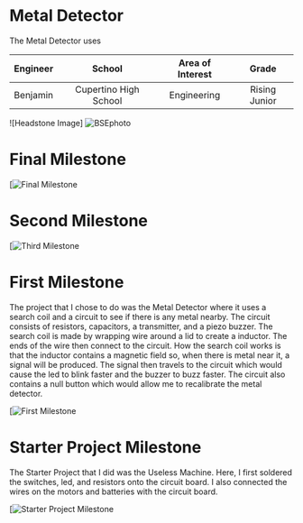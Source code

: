 ﻿# Metal Detector
The Metal Detector uses

| **Engineer** | **School** | **Area of Interest** | **Grade** |
|:--:|:--:|:--:|:--:|
| Benjamin | Cupertino High School | Engineering | Rising Junior

![Headstone Image]
![BSEphoto](https://user-images.githubusercontent.com/107588607/174402480-b11bf8b3-0c12-43dc-b338-a652963c8ed0.JPG)

  
# Final Milestone


[![Final Milestone]()

# Second Milestone


[![Third Milestone]()
# First Milestone

The project that I chose to do was the Metal Detector where it uses a search coil and a circuit to see if there is any metal nearby. The circuit consists of resistors, capacitors, a transmitter, and a piezo buzzer. The search coil is made by wrapping wire around a lid to create a inductor. The ends of the wire then connect to the circuit. How the search coil works is that the inductor contains a magnetic field so, when there is metal near it, a signal will be produced. The signal then travels to the circuit which would cause the led to blink faster and the buzzer to buzz faster. The circuit also contains a null button which would allow me to recalibrate the metal detector. 



[![First Milestone]()

# Starter Project Milestone
The Starter Project that I did was the Useless Machine. Here, I first soldered the switches, led, and resistors onto the circuit board. I also connected the wires on the motors and batteries with the circuit board.

[![Starter Project Milestone]()
